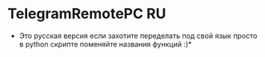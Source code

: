 # TelegramRemotePC RU
* Это русская версия если захотите переделать под свой язык просто в python скрипте поменяйте названия функций :)*
